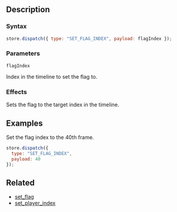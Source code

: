 ## Description

### Syntax

```javascript
store.dispatch({ type: "SET_FLAG_INDEX", payload: flagIndex });
```

### Parameters

`flagIndex`

Index in the timeline to set the flag to.

### Effects

Sets the flag to the target index in the timeline.

## Examples

Set the flag index to the 40th frame.

```javascript
store.dispatch({
  type: "SET_FLAG_INDEX",
  payload: 40
});
```

## Related

- [set_flag](./set_flag.md)
- [set_player_index](./set_player_index.md)
